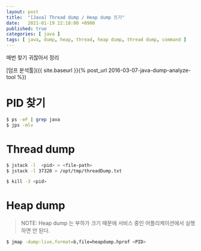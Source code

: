 ```yaml
---
layout: post
title:  "[Java] Thread dump / Heap dump 뜨기"
date:   2021-01-19 22:18:00 +0900
published: true
categories: [ java ]
tags: [ java, dump, heap, thread, heap dump, thread dump, command ]
---
```


매번 찾기 귀찮아서 정리

[덤프 분석툴]({{ site.baseurl }}{% post_url 2016-03-07-java-dump-analyze-tool %})


# PID 찾기

```bash
$ ps -eF | grep java
$ jps -mlv
```

# Thread dump

```bash
$ jstack -l  <pid> > <file-path>
$ jstack -l 37320 > /opt/tmp/threadDump.txt

$ kill -3 <pid>
```

# Heap dump

> NOTE: Heap dump 는 부하가 크기 때문에 서비스 중인 어플리케이션에서 실행하면 안 된다.

```bash
$ jmap -dump:live,format=b,file=heapdump.hprof <PID>
```
